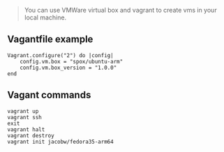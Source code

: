 > You can use VMWare virtual box and vagrant to create vms in your local machine.


## Vagantfile example

```
Vagrant.configure("2") do |config|
    config.vm.box = "spox/ubuntu-arm"
    config.vm.box_version = "1.0.0"
end
```
 
## Vagant commands
 
```
vagrant up
vagrant ssh
exit
vagrant halt
vagrant destroy
vagrant init jacobw/fedora35-arm64
```
